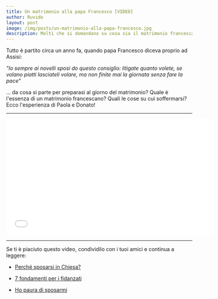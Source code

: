 ```yaml
---
title: Un matrimonio alla papa Francesco [VIDEO]
author: Ruvido
layout: post
image: /img/posts/un-matrimonio-alla-papa-francesco.jpg
description: Molti che si domandano su cosa sia il matrimonio francescano corrono il rischio di perdersi in dettagli di poco conto. In questo video Paola e Donato condividono con noi l'essenza e lo spirito del loro giorno più bello.
---
```


Tutto è partito circa un anno fa, quando papa Francesco diceva proprio ad Assisi: 

*"Io sempre ai novelli sposi do questo consiglio: litigate quanto volete, se volano piatti lasciateli volare, ma non finite mai la giornata senza fare la pace"*

... da cosa si parte per preparasi al giorno del matrimonio? Quale è l'essenza di un matrimonio francescano? Quali le cose su cui soffermarsi? Ecco l'esperienza di Paola e Donato! 

---

<iframe width="560" height="315" src="//www.youtube.com/embed/cgR33vYqWYg" frameborder="0" allowfullscreen></iframe>


---

Se ti è piaciuto questo video, condividilo con i tuoi amici e continua a leggere:

- [Perché sposarsi in Chiesa?](http://5p2p.it/2013/10/14/sposarsi-in-chiesa.html)

- [7 fondamenti per i fidanzati](http://5p2p.it/2013/11/08/sette-pilastri.html)

- [Ho paura di sposarmi](http://5p2p.it/2013/11/27/ho-paura-di-sposarmi.html)

